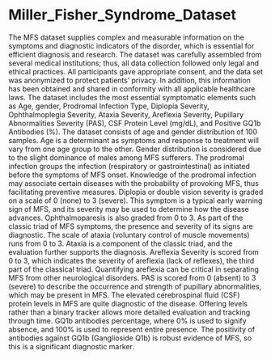 # Miller_Fisher_Syndrome_Dataset

The MFS dataset supplies complex and measurable information on the symptoms and diagnostic indicators of the disorder, which is essential for efficient diagnosis and research. The dataset was carefully assembled from several medical institutions; thus, all data collection followed only legal and ethical practices. All participants gave appropriate consent, and the data set was anonymized to protect patients’ privacy. In addition, this information has been obtained and shared in conformity with all applicable healthcare laws. The dataset includes the most essential symptomatic elements such as Age, gender, Prodromal Infection Type, Diplopia Severity, Ophthalmoplegia Severity, Ataxia Severity, Areflexia Severity, Pupillary Abnormalities Severity (PAS), CSF Protein Level (mg/dL), and Positive GQ1b Antibodies (%).
The dataset consists of age and gender distribution of 100 samples. Age is a determinant as symptoms and response to treatment will vary from one age group to the other. Gender distribution is considered due to the slight dominance of males among MFS sufferers. The prodromal infection groups the infection (respiratory or gastrointestinal) as initiated before the symptoms of MFS onset. Knowledge of the prodromal infection may associate certain diseases with the probability of provoking MFS, thus facilitating preventive measures. Diplopia or double vision severity is graded on a scale of 0 (none) to 3 (severe). This symptom is a typical early warning sign of MFS, and its severity may be used to determine how the disease advances. Ophthalmoparesis is also graded from 0 to 3. As part of the classic triad of MFS symptoms, the presence and severity of its signs are diagnostic. The scale of ataxia (voluntary control of muscle movements) runs from 0 to 3. Ataxia is a component of the classic triad, and the evaluation further supports the diagnosis. Areflexia Severity is scored from 0 to 3, which indicates the severity of areflexia (lack of reflexes), the third part of the classical triad. Quantifying areflexia can be critical in separating MFS from other neurological disorders. PAS is scored from 0 (absent) to 3 (severe) to describe the occurrence and strength of pupillary abnormalities, which may be present in MFS. The elevated cerebrospinal fluid (CSF) protein levels in MFS are quite diagnostic of the disease. Offering levels rather than a binary tracker allows more detailed evaluation and tracking through time. GQ1b antibodies percentage, where 0% is used to signify absence, and 100% is used to represent entire presence. The positivity of antibodies against GQ1b (Ganglioside Q1b) is robust evidence of MFS, so this is a significant diagnostic marker.
